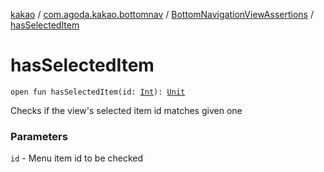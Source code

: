 [kakao](../../index.md) / [com.agoda.kakao.bottomnav](../index.md) / [BottomNavigationViewAssertions](index.md) / [hasSelectedItem](./has-selected-item.md)

# hasSelectedItem

`open fun hasSelectedItem(id: `[`Int`](https://kotlinlang.org/api/latest/jvm/stdlib/kotlin/-int/index.html)`): `[`Unit`](https://kotlinlang.org/api/latest/jvm/stdlib/kotlin/-unit/index.html)

Checks if the view's selected item id matches given one

### Parameters

`id` - Menu item id to be checked